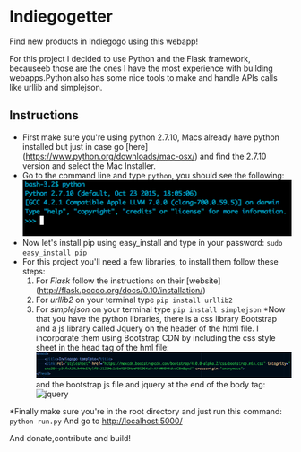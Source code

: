 # Indiegogetter #
Find new products in  Indiegogo using this webapp!

For this project I decided to use Python and the Flask framework, becauseeb those are the ones I have the most experience with building webapps.Python also has some nice tools to make and handle APIs calls like urllib and simplejson.


## Instructions ##
* First make sure you're using python 2.7.10, Macs already have python installed but just in case go [here] (https://www.python.org/downloads/mac-osx/) and find the 2.7.10 version and select the Mac Installer.
* Go to the command line and type `python`, you should see the following:
  ![python image](/python_repl.png)
* Now let's install pip using easy_install and type in your password:
  `sudo easy_install pip`
* For this project you'll need a few libraries, to install them follow these steps: 
  1. For *Flask* follow the instructions on their [website] (http://flask.pocoo.org/docs/0.10/installation/)
  2. For *urllib2* on your terminal type `pip install urllib2`
  3. For *simplejson* on your terminal type `pip install simplejson`
*Now that you have the python libraries, there is a css library Bootstrap and a js library called Jquery on the header of the html file. I incorporate them using Bootstrap CDN by including the css style sheet in the head tag of the hml file:
![boostrap](/bootstrap_cdn.png)
and the bootstrap js file and jquery at the end of the body tag:
![jquery](/jquery_boostrap.png)

*Finally make sure you're in the root directory and just run this command:
  `python run.py`
And go to [http://localhost:5000/](http://localhost:5000/)

And donate,contribute and build!
